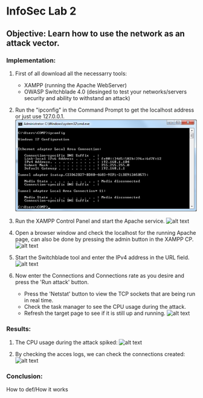 # InfoSec Lab 2
## Objective: Learn how to use the network as an attack vector.
### Implementation:
1. First of all download all the necessarry tools:
    - XAMPP (running the Apache WebServer)
    - OWASP Switchblade 4.0 (desinged to test your networks/servers security and ability to withstand an attack)

1. Run the "ipconfig" in the Command Prompt to get the localhost address or just use 127.0.0.1.
![alt text](https://github.com/VladCroitoru/SI-labs/blob/master/Lab%202/images/cmd_1.png "Windows IP configuration")

1. Run the XAMPP Control Panel and start the Apache service.
![alt text](https://github.com/VladCroitoru/SI-labs/Lab%202/images/xampp_2.png "Apache Control Panel window")

1. Open a browser window and check the localhost for the running Apache page, can also be done by pressing the admin button in the XAMPP CP.
![alt text](https://github.com/VladCroitoru/SI-labs/Lab%202/images/target.png "The target page")

1. Start the Switchblade tool and enter the IPv4 address in the URL field.
![alt text](https://github.com/VladCroitoru/SI-labs/Lab%202/images/OWASP_2.png "The DoS tool window")

1. Now enter the Connections and Connections rate as you desire and press the 'Run attack' button.
     - Press the 'Netstat' button to view the TCP sockets that are being run in real time.
     - Check the task manager to see the CPU usage during the attack.
     - Refresh the target page to see if it is still up and running.
![alt text](https://github.com/VladCroitoru/SI-labs/Lab%202/images/gif_process.gif "Gif of the attack")

### Results:
1. The CPU usage during the attack spiked:
![alt text](https://github.com/VladCroitoru/SI-labs/Lab%202/images/taskmgr_final.png "CPU usage during attack")

1. By checking the acces logs, we can check the connections created:
![alt text](https://github.com/VladCroitoru/SI-labs/Lab%202/images/access_logs.png "Acces logs")

### Conclusion:
How to def/How it works
